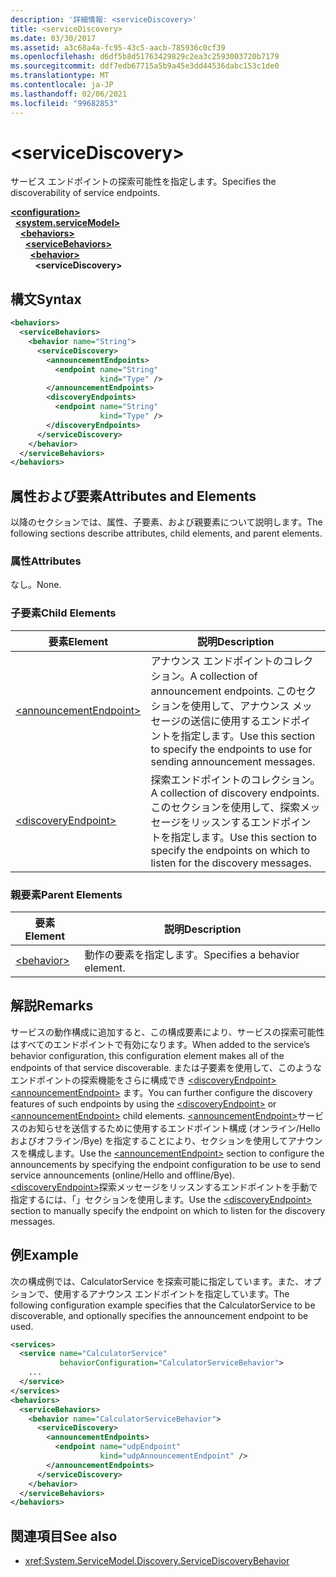 ```yaml
---
description: '詳細情報: <serviceDiscovery>'
title: <serviceDiscovery>
ms.date: 03/30/2017
ms.assetid: a3c68a4a-fc95-43c5-aacb-785936c0cf39
ms.openlocfilehash: d6df5b8d51763429829c2ea3c2593003720b7179
ms.sourcegitcommit: ddf7edb67715a5b9a45e3dd44536dabc153c1de0
ms.translationtype: MT
ms.contentlocale: ja-JP
ms.lasthandoff: 02/06/2021
ms.locfileid: "99682853"
---
```

# \<serviceDiscovery>

<span data-ttu-id="76d86-102">サービス エンドポイントの探索可能性を指定します。</span><span class="sxs-lookup"><span data-stu-id="76d86-102">Specifies the discoverability of service endpoints.</span></span>  
  
[**\<configuration>**](../configuration-element.md)\
&nbsp;&nbsp;[**\<system.serviceModel>**](system-servicemodel.md)\
&nbsp;&nbsp;&nbsp;&nbsp;[**\<behaviors>**](behaviors.md)\
&nbsp;&nbsp;&nbsp;&nbsp;&nbsp;&nbsp;[**\<serviceBehaviors>**](servicebehaviors.md)\
&nbsp;&nbsp;&nbsp;&nbsp;&nbsp;&nbsp;&nbsp;&nbsp;[**\<behavior>**](behavior-of-servicebehaviors.md)\
&nbsp;&nbsp;&nbsp;&nbsp;&nbsp;&nbsp;&nbsp;&nbsp;&nbsp;&nbsp;**\<serviceDiscovery>**  
  
## <a name="syntax"></a><span data-ttu-id="76d86-103">構文</span><span class="sxs-lookup"><span data-stu-id="76d86-103">Syntax</span></span>  
  
```xml  
<behaviors>
  <serviceBehaviors>
    <behavior name="String">
      <serviceDiscovery>
        <announcementEndpoints>
          <endpoint name="String"
                    kind="Type" />
        </announcementEndpoints>
        <discoveryEndpoints>
          <endpoint name="String"
                    kind="Type" />
        </discoveryEndpoints>
      </serviceDiscovery>
    </behavior>
  </serviceBehaviors>
</behaviors>
```  
  
## <a name="attributes-and-elements"></a><span data-ttu-id="76d86-104">属性および要素</span><span class="sxs-lookup"><span data-stu-id="76d86-104">Attributes and Elements</span></span>  

 <span data-ttu-id="76d86-105">以降のセクションでは、属性、子要素、および親要素について説明します。</span><span class="sxs-lookup"><span data-stu-id="76d86-105">The following sections describe attributes, child elements, and parent elements.</span></span>  
  
### <a name="attributes"></a><span data-ttu-id="76d86-106">属性</span><span class="sxs-lookup"><span data-stu-id="76d86-106">Attributes</span></span>  

 <span data-ttu-id="76d86-107">なし。</span><span class="sxs-lookup"><span data-stu-id="76d86-107">None.</span></span>  
  
### <a name="child-elements"></a><span data-ttu-id="76d86-108">子要素</span><span class="sxs-lookup"><span data-stu-id="76d86-108">Child Elements</span></span>  
  
|<span data-ttu-id="76d86-109">要素</span><span class="sxs-lookup"><span data-stu-id="76d86-109">Element</span></span>|<span data-ttu-id="76d86-110">説明</span><span class="sxs-lookup"><span data-stu-id="76d86-110">Description</span></span>|  
|-------------|-----------------|  
|[\<announcementEndpoint>](announcementendpoint.md)|<span data-ttu-id="76d86-111">アナウンス エンドポイントのコレクション。</span><span class="sxs-lookup"><span data-stu-id="76d86-111">A collection of announcement endpoints.</span></span> <span data-ttu-id="76d86-112">このセクションを使用して、アナウンス メッセージの送信に使用するエンドポイントを指定します。</span><span class="sxs-lookup"><span data-stu-id="76d86-112">Use this section to specify the endpoints to use for sending announcement messages.</span></span>|  
|[\<discoveryEndpoint>](discoveryendpoint.md)|<span data-ttu-id="76d86-113">探索エンドポイントのコレクション。</span><span class="sxs-lookup"><span data-stu-id="76d86-113">A collection of discovery endpoints.</span></span> <span data-ttu-id="76d86-114">このセクションを使用して、探索メッセージをリッスンするエンドポイントを指定します。</span><span class="sxs-lookup"><span data-stu-id="76d86-114">Use this section to specify the endpoints on which to listen for the discovery messages.</span></span>|  
  
### <a name="parent-elements"></a><span data-ttu-id="76d86-115">親要素</span><span class="sxs-lookup"><span data-stu-id="76d86-115">Parent Elements</span></span>  
  
|<span data-ttu-id="76d86-116">要素</span><span class="sxs-lookup"><span data-stu-id="76d86-116">Element</span></span>|<span data-ttu-id="76d86-117">説明</span><span class="sxs-lookup"><span data-stu-id="76d86-117">Description</span></span>|  
|-------------|-----------------|  
|[\<behavior>](behavior-of-endpointbehaviors.md)|<span data-ttu-id="76d86-118">動作の要素を指定します。</span><span class="sxs-lookup"><span data-stu-id="76d86-118">Specifies a behavior element.</span></span>|  
  
## <a name="remarks"></a><span data-ttu-id="76d86-119">解説</span><span class="sxs-lookup"><span data-stu-id="76d86-119">Remarks</span></span>  

 <span data-ttu-id="76d86-120">サービスの動作構成に追加すると、この構成要素により、サービスの探索可能性はすべてのエンドポイントで有効になります。</span><span class="sxs-lookup"><span data-stu-id="76d86-120">When added to the service’s behavior configuration, this configuration element makes all of the endpoints of that service discoverable.</span></span> <span data-ttu-id="76d86-121">または子要素を使用して、このようなエンドポイントの探索機能をさらに構成でき [\<discoveryEndpoint>](discoveryendpoint.md) [\<announcementEndpoint>](announcementendpoint.md) ます。</span><span class="sxs-lookup"><span data-stu-id="76d86-121">You can further configure the discovery features of such endpoints by using the [\<discoveryEndpoint>](discoveryendpoint.md) or [\<announcementEndpoint>](announcementendpoint.md) child elements.</span></span> <span data-ttu-id="76d86-122">[\<announcementEndpoint>](announcementendpoint.md)サービスのお知らせを送信するために使用するエンドポイント構成 (オンライン/Hello およびオフライン/Bye) を指定することにより、セクションを使用してアナウンスを構成します。</span><span class="sxs-lookup"><span data-stu-id="76d86-122">Use the [\<announcementEndpoint>](announcementendpoint.md) section to configure the announcements by specifying the endpoint configuration to be use to send service announcements (online/Hello and offline/Bye).</span></span> <span data-ttu-id="76d86-123">[\<discoveryEndpoint>](discoveryendpoint.md)探索メッセージをリッスンするエンドポイントを手動で指定するには、「」セクションを使用します。</span><span class="sxs-lookup"><span data-stu-id="76d86-123">Use the [\<discoveryEndpoint>](discoveryendpoint.md) section to manually specify the endpoint on which to listen for the discovery messages.</span></span>  
  
## <a name="example"></a><span data-ttu-id="76d86-124">例</span><span class="sxs-lookup"><span data-stu-id="76d86-124">Example</span></span>  

 <span data-ttu-id="76d86-125">次の構成例では、CalculatorService を探索可能に指定しています。また、オプションで、使用するアナウンス エンドポイントを指定しています。</span><span class="sxs-lookup"><span data-stu-id="76d86-125">The following configuration example specifies that the CalculatorService to be discoverable, and optionally specifies the announcement endpoint to be used.</span></span>  
  
```xml  
<services>
  <service name="CalculatorService"
           behaviorConfiguration="CalculatorServiceBehavior">
    ...
  </service>
</services>
<behaviors>
  <serviceBehaviors>
    <behavior name="CalculatorServiceBehavior">
      <serviceDiscovery>
        <announcementEndpoints>
          <endpoint name="udpEndpoint"
                    kind="udpAnnouncementEndpoint" />
        </announcementEndpoints>
      </serviceDiscovery>
    </behavior>
  </serviceBehaviors>
</behaviors>
```  
  
## <a name="see-also"></a><span data-ttu-id="76d86-126">関連項目</span><span class="sxs-lookup"><span data-stu-id="76d86-126">See also</span></span>

- <xref:System.ServiceModel.Discovery.ServiceDiscoveryBehavior>
